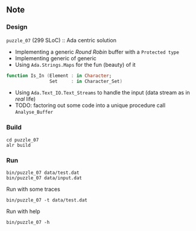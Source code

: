 ## Note

### Design

`puzzle_07` (299 SLoC) :: Ada centric solution

* Implementing a generic *Round Robin* buffer with a `Protected type`
* Implementing generic of generic
* Using `Ada.Strings.Maps` for the fun (beauty) of it
```ada
function Is_In (Element : in Character;
                Set     : in Character_Set)
```
* Using `Ada.Text_IO.Text_Streams` to handle the input (data stream as in *real* life)
* TODO: factoring out some code into a unique procedure call `Analyse_Buffer`

### Build

```shell
cd puzzle_07
alr build
```

### Run

```shell
bin/puzzle_07 data/test.dat
bin/puzzle_07 data/input.dat
```

Run with some traces

```shell
bin/puzzle_07 -t data/test.dat
```

Run with help

```shell
bin/puzzle_07 -h
```
